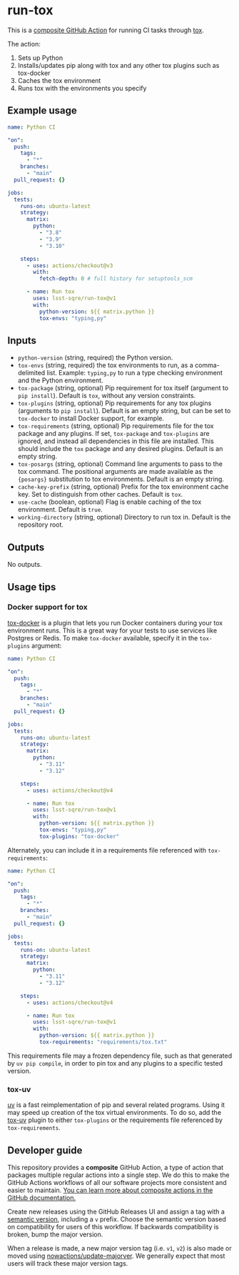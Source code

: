 # run-tox

This is a [composite GitHub Action](https://docs.github.com/en/actions/creating-actions/creating-a-composite-action) for running CI tasks through [tox](https://tox.wiki/en/latest/index.html#).

The action:

1. Sets up Python
2. Installs/updates pip along with tox and any other tox plugins such as tox-docker
3. Caches the tox environment
4. Runs tox with the environments you specify

## Example usage

```yaml
name: Python CI

"on":
  push:
    tags:
      - "*"
    branches:
      - "main"
  pull_request: {}

jobs:
  tests:
    runs-on: ubuntu-latest
    strategy:
      matrix:
        python:
          - "3.8"
          - "3.9"
          - "3.10"

    steps:
      - uses: actions/checkout@v3
        with:
          fetch-depth: 0 # full history for setuptools_scm

      - name: Run tox
        uses: lsst-sqre/run-tox@v1
        with:
          python-version: ${{ matrix.python }}
          tox-envs: "typing,py"
```

## Inputs

- `python-version` (string, required) the Python version.
- `tox-envs` (string, required) the tox environments to run, as a comma-delimited list. Example: `typing,py` to run a type checking environment and the Python environment.
- `tox-package` (string, optional) Pip requirement for tox itself (argument to `pip install`). Default is `tox`, without any version constraints.
- `tox-plugins` (string, optional) Pip requirements for any tox plugins (arguments to `pip install`). Default is an empty string, but can be set to `tox-docker` to install Docker support, for example.
- `tox-requirements` (string, optional) Pip requirements file for the tox package and any plugins. If set, `tox-package` and `tox-plugins` are ignored, and instead all dependencies in this file are installed. This should include the `tox` package and any desired plugins. Default is an empty string.
- `tox-posargs` (string, optional) Command line arguments to pass to the tox command. The positional arguments are made available as the `{posargs}` substitution to tox environments. Default is an empty string.
- `cache-key-prefix` (string, optional) Prefix for the tox environment cache key. Set to distinguish from other caches. Default is `tox`.
- `use-cache` (boolean, optional) Flag is enable caching of the tox environment. Default is `true`.
- `working-directory` (string, optional) Directory to run tox in. Default is the repository root.

## Outputs

No outputs.

## Usage tips

### Docker support for tox

[tox-docker](https://github.com/tox-dev/tox-docker) is a plugin that lets you run Docker containers during your tox environment runs.
This is a great way for your tests to use services like Postgres or Redis.
To make `tox-docker` available, specify it in the `tox-plugins` argument:

```yaml
name: Python CI

"on":
  push:
    tags:
      - "*"
    branches:
      - "main"
  pull_request: {}

jobs:
  tests:
    runs-on: ubuntu-latest
    strategy:
      matrix:
        python:
          - "3.11"
          - "3.12"

    steps:
      - uses: actions/checkout@v4

      - name: Run tox
        uses: lsst-sqre/run-tox@v1
        with:
          python-version: ${{ matrix.python }}
          tox-envs: "typing,py"
          tox-plugins: "tox-docker"
```

Alternately, you can include it in a requirements file referenced with `tox-requirements`:

```yaml
name: Python CI

"on":
  push:
    tags:
      - "*"
    branches:
      - "main"
  pull_request: {}

jobs:
  tests:
    runs-on: ubuntu-latest
    strategy:
      matrix:
        python:
          - "3.11"
          - "3.12"

    steps:
      - uses: actions/checkout@v4

      - name: Run tox
        uses: lsst-sqre/run-tox@v1
        with:
          python-version: ${{ matrix.python }}
          tox-requirements: "requirements/tox.txt"
```

This requirements file may a frozen dependency file, such as that generated by `uv pip compile`, in order to pin tox and any plugins to a specific tested version.

### tox-uv

[uv](https://github.com/astral-sh/uv) is a fast reimplementation of pip and several related programs.
Using it may speed up creation of the tox virtual environments.
To do so, add the [tox-uv](https://github.com/tox-dev/tox-uv) plugin to either `tox-plugins` or the requirements file referenced by `tox-requirements`.

## Developer guide

This repository provides a **composite** GitHub Action, a type of action that packages multiple regular actions into a single step.
We do this to make the GitHub Actions workflows of all our software projects more consistent and easier to maintain.
[You can learn more about composite actions in the GitHub documentation.](https://docs.github.com/en/actions/creating-actions/creating-a-composite-action)

Create new releases using the GitHub Releases UI and assign a tag with a [semantic version](https://semver.org), including a `v` prefix. Choose the semantic version based on compatibility for users of this workflow. If backwards compatibility is broken, bump the major version.

When a release is made, a new major version tag (i.e. `v1`, `v2`) is also made or moved using [nowactions/update-majorver](https://github.com/marketplace/actions/update-major-version).
We generally expect that most users will track these major version tags.

